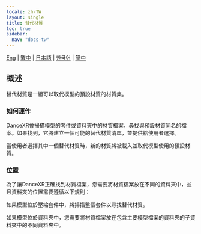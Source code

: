 ```yaml
---
locale: zh-TW
layout: single
title: 替代材質
toc: true
sidebar:
  nav: "docs-tw"
---
```

[Eng](/dancexr/features/alternative_textures) | [繁中](/tw/dancexr/features/alternative_textures) | [日本語](/jp/dancexr/features/alternative_textures) | [한국어](/kr/dancexr/features/alternative_textures) | [简中](/zh/dancexr/features/alternative_textures)


## 概述
替代材質是一組可以取代模型的預設材質的材質集。

### 如何運作
DanceXR會掃描模型的套件或資料夾中的材質檔案，尋找與預設材質同名的檔案。如果找到，它將建立一個可能的替代材質清單，並提供給使用者選擇。

當使用者選擇其中一個替代材質時，新的材質將被載入並取代模型使用的預設材質。

### 位置
為了讓DanceXR正確找到材質檔案，您需要將材質檔案放在不同的資料夾中，並且資料夾的位置需要遵循以下規則：

如果模型位於壓縮套件中，將掃描整個套件以尋找替代材質。

如果模型位於資料夾中，您需要將材質檔案放在包含主要模型檔案的資料夾的子資料夾中的不同資料夾中。